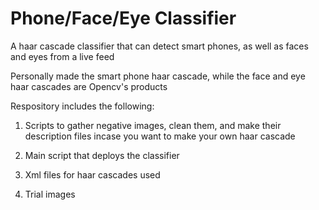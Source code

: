 # Phone/Face/Eye Classifier
A haar cascade classifier that can detect smart phones, as well as faces and eyes from a live feed

Personally made the smart phone haar cascade, while the face and eye haar cascades are Opencv's products

Respository includes the following:

1. Scripts to gather negative images, clean them, and make their description files incase you want to make your own haar cascade

2. Main script that deploys the classifier

3. Xml files for haar cascades used

4. Trial images 



